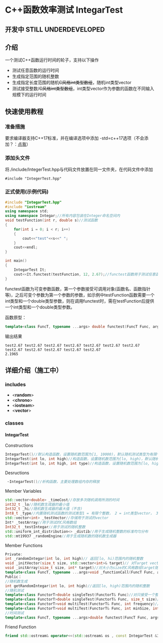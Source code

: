 # C++函数效率测试 IntegarTest

## **开发中 STILL UNDERDEVELOPED**

## 介绍

一个测试C++函数运行时间的轮子，支持以下操作

- 测试任意函数的运行时间
- 生成指定范围的随机整数
- 生成指定长度范围的随机~~C风格int类型数组~~，随机int类型vector
- 测试接受整数/~~C风格int类型数组~~，int类型vector作为参数的函数在不同输入规模下的运行时间

## 快速使用教程

### 准备措施

要求编译器支持C++17标准，并在编译选项中添加 -std=c++17选项（不会添加？：[点我](https://github.com/Hdksg10/IntegarTest/blob/main/complietutorial.md)）

### 添加头文件

将./include/IntegerTest.hpp与代码文件放置在同一文件夹，在代码文件中添加

`#include "IntegerTest.hpp"`

### 正式使用(示例代码)

```c++
#include "IntegarTest.hpp"
#include "iostream"
using namespace std;
using namespace Integar;//所有内容包装在Integer命名空间内
void testFunction(int r, double s)//测试函数
{
    for(int i = 0; i < r; i++)
    {
        cout<<"test"<<s<<" ";
    }
    cout<<endl;
}

int main()
{
    IntegarTest It;
    cout<<It.functest(testFunction, 12, 2.67);//functest函数用于测试任意函数运行时间，返回单位为毫秒的运行时间
}
```

functest函数为可变参数函数，第一个参数接受可调用对象(函数名、函数指针等)，之后可变个参数为第一个参数的参数，如示例中testFunction函数需要一个int类型和一个double类型参数，则在调用functest时，需在testFunction后提供一个int类型和一个double类型参数。

函数原型：

```c++ 
template<class FuncT, typename ...args> double functest(FuncT Func, args ... arg)
```

输出结果

```
test2.67 test2.67 test2.67 test2.67 test2.67 test2.67 test2.67 test2.67 test2.67 test2.67 test2.67 test2.67 
2.1965
```

## 详细介绍（施工中）

### includes

- <**random**>
- <**chrono**>
- <**iosteam**>
- <**vector**>

### classes

#### IntegarTest

Constructions

```C++
IntegarTest()//默认构造函数，设置随机数范围为[1, 10000)，默认随机测试类型为有限个整数
IntegarTest(int lo, int high)//构造函数，设置随机数范围为[lo, high)，默认随机测试类型为有限个整数
IntegarTest(int lo, int high, int type)//构造函数，设置随机数范围为[lo, high)，随机测试类型为type对应（见成员变量_type的介绍)
```

Desructions

```c++
 ~IntegarTest()//析构函数，主要处理数组内存的释放
```

Member Variables

```c++
std::vector<double> _timeCost//存放多次随机调用所测的时间
int32_t _lo//随机数生成器的最小值
Int32_t _hi//随机数生成器的最大值（不含)
Int8_t _type//内置随机测试函数的测试类型1 = 有限个整数， 2 = int类型vector， 3 = int类型C风格数组，functest函数不受限制
std::vector<int> _testVector//存储用于测试的vector
Int* _testArray//用于测试的C风格数组
Int32_t _testIntegar//用于测试的随机整数
std::uniform_int_distribution<> _distib//用于生成随机整数的标准均匀分布
std::mt19937 _randomEngine//用于生成随机数的随机数生成器
```

Member Functions

```c++
Private:
int _randomIntegar(int lo, int high)// 返回[lo, hi)范围内的随机整数
void _initVector(size_t size, std::vector<int>& target)// 对Target vector随机初始化，随机初始化后大小为size
void _initArray(size_t size, int* target)//对大小为size的C风格数组target随机初始化
template<class FuncT, typename ...args>void _functionCall(FuncT Func, args...arg)//用于调用任意函数，接受一个可调用对象作为第一个参数，以及可变个其他参数，可变个其他参数作为第一个参数可调用对象Func的参数
Public：
//随机数生成
int getRandomIntegar(int lo, int high)//返回[lo, high)范围内的随机整数
//随机测试
template<class FunctorT>double singleTest(FunctorT& Func)//对只接受一个整数作为参数的仿函数Func进行单次随机调用测试，返回运行消耗时间（单位：毫秒）
template<class FunctorT>double singleTest(FunctorT& Func, size_t size)//对只接受一个整数vector作为参数的仿函数Func进行单次随机调用测试，返回运行消耗时间（单位：毫秒）
template<class FunctorT>void multiTest(FunctorT& Func, int frequency)//对只接受一个整数作为参数的仿函数Func进行多次随机调用测试，frequency为测试次数， 返回累计消耗时间（单位：毫秒）
template<class FunctorT>void multiTest(FunctorT& Func, int minSize, int maxSize, int step)//对只接受一个整数vector作为参数的仿函数Func进行多次随机调用测试，数据规模从minSize增长到maxSize(不含)，每次增加step，每次调用消耗时间存储在_timeCost中
//时间测试
template<class FuncT, typename ...args>double functest(FuncT Func, args ... arg)//用于对任意函数进行单次运行时间测试，接受一个可调用对象作为第一个参数，以及可变个其他参数，接受的可变个其他参数作为第一个参数(即可调用对象Func)的参数，返回运行时间（单位：毫秒），不受_type指定类型的限制
```

Friend Function

```c++
friend std::ostream& operator<<(std::ostream& os , const IntegarTest &It)//重载的<<运算符，将IntegerTest中_timeCost中的元素全部输出到os这个标准输出流中
```

